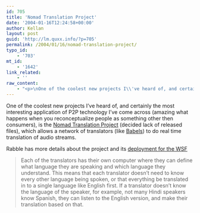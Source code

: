 ```yaml
---
id: 705
title: 'Nomad Translation Project'
date: '2004-01-16T12:24:58+00:00'
author: Kellan
layout: post
guid: 'http://lm.quxx.info/?p=705'
permalink: /2004/01/16/nomad-translation-project/
typo_id:
    - '703'
mt_id:
    - '1642'
link_related:
    - ''
raw_content:
    - "<p>\nOne of the coolest new projects I\\'ve heard of, and certainly the most interesting application of P2P technology I\\'ve come across (amazing what happens when you reconceptualize people as something other then consumers), is the <a href=\\\"http://sourceforge.net/projects/targ/\\\">Nomad Translation Project</a> (decided lack of released files), which allows a network of translators (like <a href=\\\"http://www.babels.org/\\\">Babels</a>) to do real time translation of audio streams.\n</p>\n<p>\nRabble has more details about the project and its <a href=\\\"http://www.anarchogeek.com/archives/000302.html\\\">deployment for the WSF</a>\n\n<blockquote>\nEach of the translators has their own computer where they can define what language they are speaking and which language they understand. This means that each translator doesn\\'t need to know every other language being spoken, or that everything be translated in to a single language like English first. If a translator doesn\\'t know the language of the speaker, for example, not many Hindi speakers know Spanish, they can listen to the English version, and make their translation based on that.\n</blockquote>\n</p>"
---
```


One of the coolest new projects I’ve heard of, and certainly the most interesting application of P2P technology I’ve come across (amazing what happens when you reconceptualize people as something other then consumers), is the [Nomad Translation Project](http://sourceforge.net/projects/targ/) (decided lack of released files), which allows a network of translators (like [Babels](http://www.babels.org/)) to do real time translation of audio streams.

Rabble has more details about the project and its [deployment for the WSF](http://www.anarchogeek.com/archives/000302.html)

> Each of the translators has their own computer where they can define what language they are speaking and which language they understand. This means that each translator doesn’t need to know every other language being spoken, or that everything be translated in to a single language like English first. If a translator doesn’t know the language of the speaker, for example, not many Hindi speakers know Spanish, they can listen to the English version, and make their translation based on that.